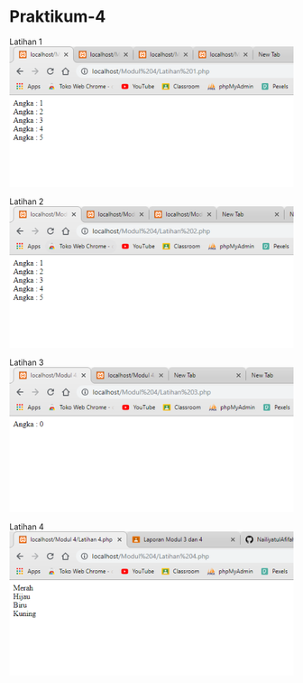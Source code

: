 # Praktikum-4
Latihan 1
![alt text](https://github.com/NailiyatulAfifah/Praktikum-4/blob/master/Latihan%201.PNG?raw=true)

Latihan 2
![alt text](https://github.com/NailiyatulAfifah/Praktikum-4/blob/master/Latihan%202.PNG?raw=true)

Latihan 3
![alt text](https://github.com/NailiyatulAfifah/Praktikum-4/blob/master/Latihan%203.PNG?raw=true)

Latihan 4
![alt text](https://github.com/NailiyatulAfifah/Praktikum-4/blob/master/Latihan%204.PNG?raw=true)
